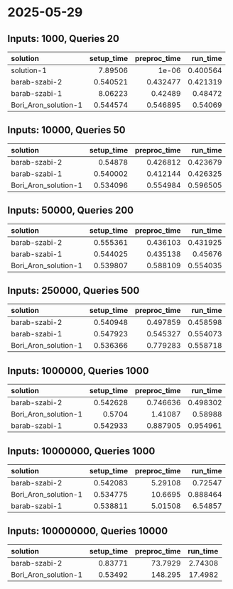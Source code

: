 # 2025-05-29

## Inputs: 1000, Queries 20

| solution             |   setup_time |   preproc_time |   run_time |
|:---------------------|-------------:|---------------:|-----------:|
| solution-1           |     7.89506  |       1e-06    |   0.400564 |
| barab-szabi-2        |     0.540521 |       0.432477 |   0.421319 |
| barab-szabi-1        |     8.06223  |       0.42489  |   0.48472  |
| Bori_Aron_solution-1 |     0.544574 |       0.546895 |   0.54069  |

## Inputs: 10000, Queries 50

| solution             |   setup_time |   preproc_time |   run_time |
|:---------------------|-------------:|---------------:|-----------:|
| barab-szabi-2        |     0.54878  |       0.426812 |   0.423679 |
| barab-szabi-1        |     0.540002 |       0.412144 |   0.426325 |
| Bori_Aron_solution-1 |     0.534096 |       0.554984 |   0.596505 |

## Inputs: 50000, Queries 200

| solution             |   setup_time |   preproc_time |   run_time |
|:---------------------|-------------:|---------------:|-----------:|
| barab-szabi-2        |     0.555361 |       0.436103 |   0.431925 |
| barab-szabi-1        |     0.544025 |       0.435138 |   0.45676  |
| Bori_Aron_solution-1 |     0.539807 |       0.588109 |   0.554035 |

## Inputs: 250000, Queries 500

| solution             |   setup_time |   preproc_time |   run_time |
|:---------------------|-------------:|---------------:|-----------:|
| barab-szabi-2        |     0.540948 |       0.497859 |   0.458598 |
| barab-szabi-1        |     0.547923 |       0.545327 |   0.554073 |
| Bori_Aron_solution-1 |     0.536366 |       0.779283 |   0.558718 |

## Inputs: 1000000, Queries 1000

| solution             |   setup_time |   preproc_time |   run_time |
|:---------------------|-------------:|---------------:|-----------:|
| barab-szabi-2        |     0.542628 |       0.746636 |   0.498302 |
| Bori_Aron_solution-1 |     0.5704   |       1.41087  |   0.58988  |
| barab-szabi-1        |     0.542933 |       0.887905 |   0.954961 |

## Inputs: 10000000, Queries 1000

| solution             |   setup_time |   preproc_time |   run_time |
|:---------------------|-------------:|---------------:|-----------:|
| barab-szabi-2        |     0.542083 |        5.29108 |   0.72547  |
| Bori_Aron_solution-1 |     0.534775 |       10.6695  |   0.888464 |
| barab-szabi-1        |     0.538811 |        5.01508 |   6.54857  |

## Inputs: 100000000, Queries 10000

| solution             |   setup_time |   preproc_time |   run_time |
|:---------------------|-------------:|---------------:|-----------:|
| barab-szabi-2        |      0.83771 |        73.7929 |    2.74308 |
| Bori_Aron_solution-1 |      0.53492 |       148.295  |   17.4982  |
